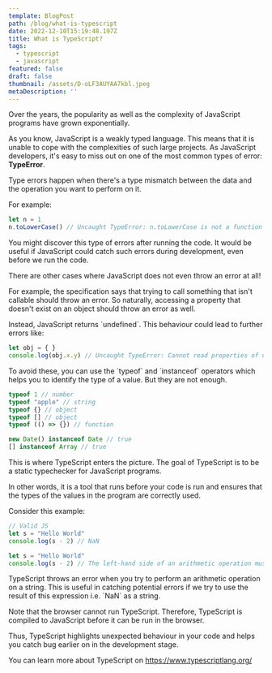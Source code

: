 ```yaml
---
template: BlogPost
path: /blog/what-is-typescript
date: 2022-12-10T15:19:48.197Z
title: What is TypeScript?
tags:
  - typescript
  - javascript
featured: false
draft: false
thumbnail: /assets/D-oLF3AUYAA7kbl.jpeg
metaDescription: ''
---
```

Over the years, the popularity as well as the complexity of JavaScript programs have grown exponentially.

A﻿s you know, JavaScript is a weakly typed language. This means that it is unable to cope with the complexities of such large projects. As JavaScript developers, it's easy to miss out on one of the most common types of error: **TypeError**.

T﻿ype errors happen when there's a type mismatch between the data and the operation you want to perform on it.

F﻿or example:

```javascript
let n = 1
n.toLowerCase() // Uncaught TypeError: n.toLowerCase is not a function
```

You might discover this type of errors after running the code. It would be useful if JavaScript could catch such errors during development, even before we run the code.

T﻿here are other cases where JavaScript does not even throw an error at all!

F﻿or example, the specification says that trying to call something that isn't callable should throw an error. So naturally, accessing a property that doesn't exist on an object should throw an error as well.

I﻿nstead, JavaScript returns \`undefined\`. This behaviour could lead to further errors like:

```javascript
let obj = { }
console.log(obj.x.y) // Uncaught TypeError: Cannot read properties of undefined (reading 'y')
```

T﻿o avoid these, you can use the \`typeof\` and \`instanceof\` operators which helps you to identify the type of a value. But they are not enough.

```javascript
typeof 1 // number
typeof "apple" // string
typeof {} // object
typeof [] // object
typeof (() => {}) // function

new Date() instanceof Date // true
[] instanceof Array // true

```

T﻿his is where TypeScript enters the picture. The goal of TypeScript is to be a static typechecker for JavaScript programs.

I﻿n other words, it is a tool that runs before your code is run and ensures that the types of the values in the program are correctly used.

C﻿onsider this example:

```javascript
// Valid JS
let s = "Hello World"
console.log(s - 2) // NaN

```

```typescript
let s = "Hello World"
console.log(s - 2) // The left-hand side of an arithmetic operation must be of type 'any', 'number', 'bigint' or an enum type.
```

T﻿ypeScript throws an error when you try to perform an arithmetic operation on a string. This is useful in catching potential errors if we try to use the result of this expression i.e. \`NaN\` as a string.

N﻿ote that the browser cannot run TypeScript. Therefore, TypeScript is compiled to JavaScript before it can be run in the browser.

T﻿hus, TypeScript highlights unexpected behaviour in your code and helps you catch bug earlier on in the development stage.

Y﻿ou can learn more about TypeScript on <https://www.typescriptlang.org/>
